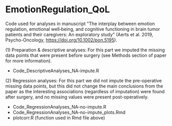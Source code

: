 # EmotionRegulation_QoL
Code used for analyses in manuscript "The interplay between emotion regulation, emotional well‐being, and cognitive functioning in brain tumor patients and their caregivers: An exploratory study" (Aerts et al. 2019, Psycho-Oncology,  https://doi.org/10.1002/pon.5195).

(1) Preparation & descriptive analyses: For this part we imputed the missing data points that were present before surgery (see Methods section of paper for more information).
* Code_DescriptiveAnalyses_NA-impute.R
  
(2) Regression analyses: For this part we did not impute the pre-operative missing data points, but this did not change the main conclusions from the paper as the interesting associations (regardless of imputation) were found after surgery, and no missing values were present post-operatively.
* Code_RegressionAnalyses_NA-no-impute.R
* Code_RegressionAnalyses_NA-no-impute_plots.Rmd
* plotcorr.R (function used in Rmd file above)
